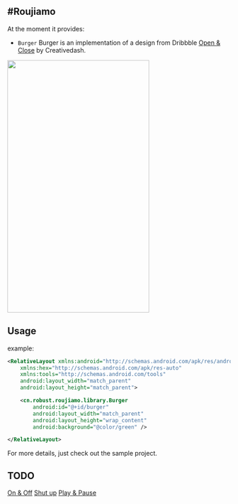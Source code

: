 #Roujiamo
------
At the moment it provides:
* ``Burger``
Burger is an implementation of a design from Dribbble [Open & Close][1] by Creativedash.

<img src="https://github.com/sgwhp/Roujiamo/blob/master/screenshot/burger.png" width="320" height="568" />

## Usage
  example:
```xml
<RelativeLayout xmlns:android="http://schemas.android.com/apk/res/android"
    xmlns:hex="http://schemas.android.com/apk/res-auto"
    xmlns:tools="http://schemas.android.com/tools"
    android:layout_width="match_parent"
    android:layout_height="match_parent">

    <cn.robust.roujiamo.library.Burger
        android:id="@+id/burger"
        android:layout_width="match_parent"
        android:layout_height="wrap_content"
        android:background="@color/green" />

</RelativeLayout>
```

  For more details, just check out the sample project.
  
## TODO
  [On & Off][2]
  [Shut up][3]
  [Play & Pause][4]


  [1]: https://dribbble.com/shots/1623679-Open-Close?list=shots&sort=popular&timeframe=year&offset=0
  [2]: https://dribbble.com/shots/1631598-On-Off?list=shots&sort=popular&timeframe=year&offset=34
  [3]: https://dribbble.com/shots/1660442-Shut-Up?list=shots&sort=popular&timeframe=year&offset=52
  [4]: https://dribbble.com/shots/1681359-Play-Pause?list=users&offset=52